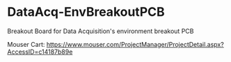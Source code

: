 # DataAcq-EnvBreakoutPCB
Breakout Board for Data Acquisition's environment breakout PCB

Mouser Cart: https://www.mouser.com/ProjectManager/ProjectDetail.aspx?AccessID=c14187b89e
